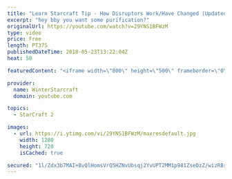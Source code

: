 ```yaml
---
title: "Learn Starcraft Tip - How Disruptors Work/Have Changed (Updated Patch 4.0 2018)"
excerpt: "hey bby you want some purification?"
originalUrl: https://youtube.com/watch?v=29YNS1BFWzM
type: video
price: Free
length: PT37S
publishedDateTime: 2018-05-23T13:22:04Z
heat: 50

featuredContent: "<iframe width=\"800\" height=\"500\" frameborder=\"0\" src=\"https://www.youtube.com/embed/29YNS1BFWzM\" allow=\"accelerometer; autoplay; encrypted-media; gyroscope; picture-in-picture\" allowfullscreen></iframe>"

provider:
  name: WinterStarcraft
  domain: youtube.com

topics:
  - StarCraft 2

images:
  - url: https://i.ytimg.com/vi/29YNS1BFWzM/maxresdefault.jpg
    width: 1280
    height: 720
    isCached: true

secured: "1l/Zdx3b7MAI+BvQlHomsVrQ5HZNvUbsqj2YvUPT2MM1p981ZseDzZ/wizRBrfIAcY0biiszRc0HvwnsZtgTZmXBIEfhUBRWypbialVEei3NXs9/N3tUsz7TcaPaiqRhhgMP6XPh1RTSzlkZdViEyR3kSmMOhRwHsCjqc79gRQmYHZtcbMvgemuFwpB6l/G4ihJcxh1Bx3tk/sUS78jw+pbdOROrtCDaYMM96WjkBU+mQ3VvjjHMrHjbzfUtibMfud0goeoGa1BDymp7uwLlEKKmg1RnJyO02bXf+Gzcpwk+MbAzmop3bNH4sYiNHeyzxWU/FWSPkfAgNPXAkA92a0L58SrzHpAa5K0gML5+UvO1PExtbiTUYW9qn04/sLII1jc25FcfjRlvZuWYwMetZfdgn49YfWhg/gZRNzMOLVQ=;uap8RlO9wJ80+4s7m8M2og=="
---
```


